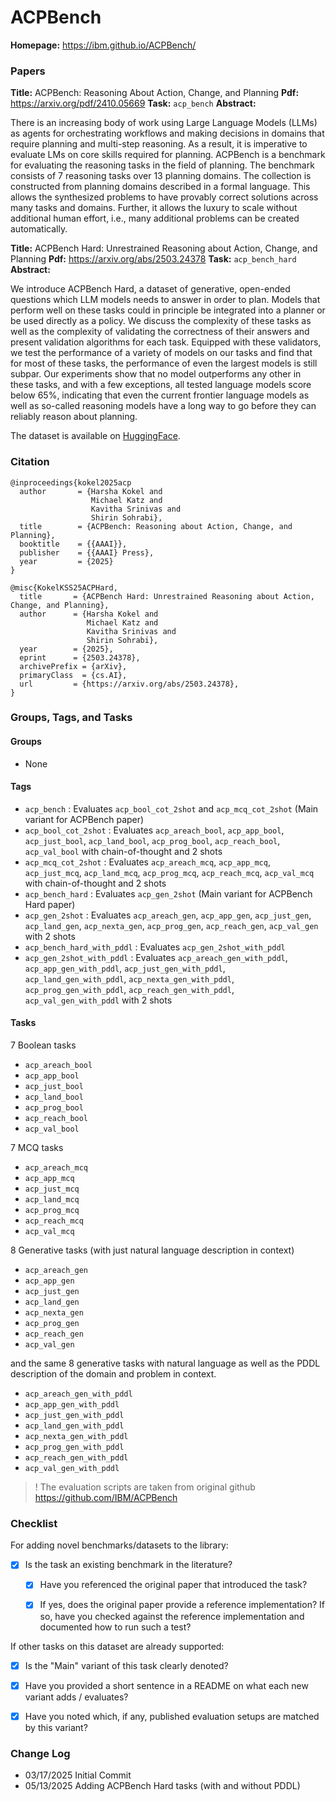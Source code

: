 # ACPBench

**Homepage:** https://ibm.github.io/ACPBench/

### Papers

**Title:** ACPBench: Reasoning About Action, Change, and Planning
**Pdf:** https://arxiv.org/pdf/2410.05669
**Task:** `acp_bench`
**Abstract:**

There is an increasing body of work using Large Language Models (LLMs) as agents for orchestrating workflows and making decisions in domains that require planning and multi-step reasoning. As a result, it is imperative to evaluate LMs on core skills required for planning. ACPBench is a benchmark for evaluating the reasoning tasks in the field of planning. The benchmark consists of 7 reasoning tasks over 13 planning domains. The collection is constructed from planning domains described in a formal language. This allows the synthesized problems to have provably correct solutions across many tasks and domains. Further, it allows the luxury to scale without additional human effort, i.e., many additional problems can be created automatically.



**Title:** ACPBench Hard: Unrestrained Reasoning about Action, Change, and Planning
**Pdf:** https://arxiv.org/abs/2503.24378
**Task:** `acp_bench_hard`
**Abstract:**

We introduce ACPBench Hard, a dataset of generative, open-ended questions which LLM models needs to answer in order to plan. Models that perform well on these tasks could in principle be integrated into a planner or be used directly as a policy. We discuss the complexity of these tasks as well as the complexity of validating the correctness of their answers and present validation algorithms for each task. Equipped with these validators, we test the performance of a variety of models on our tasks and find that for most of these tasks, the performance of even the largest models is still subpar. Our experiments show that no model outperforms any other in these tasks, and with a few exceptions, all tested language models score below 65\%, indicating that even the current frontier language models as well as so-called reasoning models have a long way to go before they can reliably reason about planning.

The dataset is available on [HuggingFace](https://huggingface.co/datasets/ibm-research/acp_bench).


### Citation

```
@inproceedings{kokel2025acp
  author       = {Harsha Kokel and
                  Michael Katz and
                  Kavitha Srinivas and
                  Shirin Sohrabi},
  title        = {ACPBench: Reasoning about Action, Change, and Planning},
  booktitle    = {{AAAI}},
  publisher    = {{AAAI} Press},
  year         = {2025}
}

@misc{KokelKSS25ACPHard,
  title       = {ACPBench Hard: Unrestrained Reasoning about Action, Change, and Planning},
  author      = {Harsha Kokel and
                 Michael Katz and
                 Kavitha Srinivas and
                 Shirin Sohrabi},
  year        = {2025},
  eprint      = {2503.24378},
  archivePrefix = {arXiv},
  primaryClass  = {cs.AI},
  url         = {https://arxiv.org/abs/2503.24378},
}
```

### Groups, Tags, and Tasks

#### Groups

* None

#### Tags

* `acp_bench` : Evaluates `acp_bool_cot_2shot` and `acp_mcq_cot_2shot` (Main variant for ACPBench paper)
* `acp_bool_cot_2shot` : Evaluates `acp_areach_bool`, `acp_app_bool`, `acp_just_bool`, `acp_land_bool`, `acp_prog_bool`, `acp_reach_bool`, `acp_val_bool` with chain-of-thought and 2 shots
* `acp_mcq_cot_2shot` : Evaluates `acp_areach_mcq`, `acp_app_mcq`, `acp_just_mcq`, `acp_land_mcq`, `acp_prog_mcq`, `acp_reach_mcq`, `acp_val_mcq`  with chain-of-thought and 2 shots
* `acp_bench_hard` : Evaluates `acp_gen_2shot` (Main variant for ACPBench Hard paper)
* `acp_gen_2shot` : Evaluates `acp_areach_gen`, `acp_app_gen`, `acp_just_gen`, `acp_land_gen`, `acp_nexta_gen`, `acp_prog_gen`, `acp_reach_gen`, `acp_val_gen` with 2 shots
* `acp_bench_hard_with_pddl` : Evaluates `acp_gen_2shot_with_pddl`
* `acp_gen_2shot_with_pddl` : Evaluates `acp_areach_gen_with_pddl`, `acp_app_gen_with_pddl`, `acp_just_gen_with_pddl`, `acp_land_gen_with_pddl`, `acp_nexta_gen_with_pddl`, `acp_prog_gen_with_pddl`, `acp_reach_gen_with_pddl`, `acp_val_gen_with_pddl` with 2 shots

#### Tasks

7 Boolean tasks
* `acp_areach_bool`
* `acp_app_bool`
* `acp_just_bool`
* `acp_land_bool`
* `acp_prog_bool`
* `acp_reach_bool`
* `acp_val_bool`

7 MCQ tasks
* `acp_areach_mcq`
* `acp_app_mcq`
* `acp_just_mcq`
* `acp_land_mcq`
* `acp_prog_mcq`
* `acp_reach_mcq`
* `acp_val_mcq`

8 Generative tasks (with just natural language description in context)
* `acp_areach_gen`
* `acp_app_gen`
* `acp_just_gen`
* `acp_land_gen`
* `acp_nexta_gen`
* `acp_prog_gen`
* `acp_reach_gen`
* `acp_val_gen`

and the same 8 generative tasks with natural language as well as the PDDL description of the domain and problem in context.
* `acp_areach_gen_with_pddl`
* `acp_app_gen_with_pddl`
* `acp_just_gen_with_pddl`
* `acp_land_gen_with_pddl`
* `acp_nexta_gen_with_pddl`
* `acp_prog_gen_with_pddl`
* `acp_reach_gen_with_pddl`
* `acp_val_gen_with_pddl`

> ! The evaluation scripts are taken from original github https://github.com/IBM/ACPBench


### Checklist

For adding novel benchmarks/datasets to the library:
* [x] Is the task an existing benchmark in the literature?
  * [x] Have you referenced the original paper that introduced the task?
  * [x] If yes, does the original paper provide a reference implementation? If so, have you checked against the reference implementation and documented how to run such a test?


If other tasks on this dataset are already supported:
* [x] Is the "Main" variant of this task clearly denoted?
* [x] Have you provided a short sentence in a README on what each new variant adds / evaluates?
* [x] Have you noted which, if any, published evaluation setups are matched by this variant?


### Change Log

* 03/17/2025 Initial Commit
* 05/13/2025 Adding ACPBench Hard tasks (with and without PDDL)
